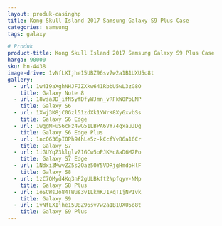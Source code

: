 ```yaml
---
layout: produk-casinghp
title: Kong Skull Island 2017 Samsung Galaxy S9 Plus Case
categories: samsung
tags: galaxy

# Produk
product-title: Kong Skull Island 2017 Samsung Galaxy S9 Plus Case
harga: 90000
sku: hn-4438
image-drive: 1vNfLXIjhe15UBZ96sv7w2a1B1UXU5o8t
gallery:
  - url: 1w4I9aXghNHJFJZXkw641RbbU5wL3zG8O
    title: Galaxy Note 8
  - url: 18vsaJD_ifN5yfDfyWJmn_vRFkW0PpLNP
    title: Galaxy S6
  - url: 1Xwj3K8jC0Gzl51zdXk1YWrK8Xy6xvbSs
    title: Galaxy S6 Edge
  - url: 1wggMFuS6cFz4wG51LBPA6VY74qxauJDg
    title: Galaxy S6 Edge Plus
  - url: 1ncO636pIOPh94hLe5z-kCcfYvB6a16Cr
    title: Galaxy S7
  - url: 1iGUYqZ3klglvZ1GCw5oPJKMc8aD6M2Po
    title: Galaxy S7 Edge
  - url: 1Ndxi3MwvZZ5s2Oaz5OY5VDRjgHmdoHlF
    title: Galaxy S8
  - url: 1zC7QMyd4Kq3nF2gULBkft2Npfqyv-NMp
    title: Galaxy S8 Plus
  - url: 1oSCWsJo84TWus3vILkmKJ1RqTIjNP1vk
    title: Galaxy S9
  - url: 1vNfLXIjhe15UBZ96sv7w2a1B1UXU5o8t
    title: Galaxy S9 Plus
---
```


